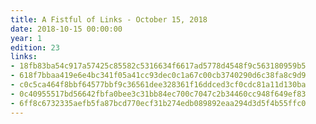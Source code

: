 ```yaml
---
title: A Fistful of Links - October 15, 2018
date: 2018-10-15 00:00:00
year: 1
edition: 23
links:
- 18fb83ba54c917a57425c85582c5316634f6617ad5778d4548f9c563180959b5
- 618f7bbaa419e6e4bc341f05a41cc93dec0c1a67c00cb3740290d6c38fa8c9d9
- c0c5ca464f8bbf64577bbf9c36561dee328361f16ddced3cf0cdc81a11d130ba
- 0c40955517bd56642fbfa0bee3c31bb84ec700c7047c2b34460cc948f649ef83
- 6ff8c6732335aefb5fa87bcd770ecf31b274edb089892eaa294d3d5f4b55ffc0
---
```


